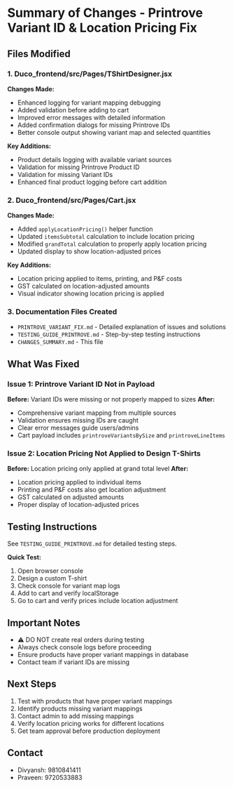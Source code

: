 # Summary of Changes - Printrove Variant ID & Location Pricing Fix

## Files Modified

### 1. Duco_frontend/src/Pages/TShirtDesigner.jsx
**Changes Made:**
- Enhanced logging for variant mapping debugging
- Added validation before adding to cart
- Improved error messages with detailed information
- Added confirmation dialogs for missing Printrove IDs
- Better console output showing variant map and selected quantities

**Key Additions:**
- Product details logging with available variant sources
- Validation for missing Printrove Product ID
- Validation for missing Variant IDs
- Enhanced final product logging before cart addition

### 2. Duco_frontend/src/Pages/Cart.jsx
**Changes Made:**
- Added `applyLocationPricing()` helper function
- Updated `itemsSubtotal` calculation to include location pricing
- Modified `grandTotal` calculation to properly apply location pricing
- Updated display to show location-adjusted prices

**Key Additions:**
- Location pricing applied to items, printing, and P&F costs
- GST calculated on location-adjusted amounts
- Visual indicator showing location pricing is applied

### 3. Documentation Files Created
- `PRINTROVE_VARIANT_FIX.md` - Detailed explanation of issues and solutions
- `TESTING_GUIDE_PRINTROVE.md` - Step-by-step testing instructions
- `CHANGES_SUMMARY.md` - This file

## What Was Fixed

### Issue 1: Printrove Variant ID Not in Payload
**Before:** Variant IDs were missing or not properly mapped to sizes
**After:** 
- Comprehensive variant mapping from multiple sources
- Validation ensures missing IDs are caught
- Clear error messages guide users/admins
- Cart payload includes `printroveVariantsBySize` and `printroveLineItems`

### Issue 2: Location Pricing Not Applied to Design T-Shirts
**Before:** Location pricing only applied at grand total level
**After:**
- Location pricing applied to individual items
- Printing and P&F costs also get location adjustment
- GST calculated on adjusted amounts
- Proper display of location-adjusted prices

## Testing Instructions

See `TESTING_GUIDE_PRINTROVE.md` for detailed testing steps.

**Quick Test:**
1. Open browser console
2. Design a custom T-shirt
3. Check console for variant map logs
4. Add to cart and verify localStorage
5. Go to cart and verify prices include location adjustment

## Important Notes

- ⚠️ DO NOT create real orders during testing
- Always check console logs before proceeding
- Ensure products have proper variant mappings in database
- Contact team if variant IDs are missing

## Next Steps

1. Test with products that have proper variant mappings
2. Identify products missing variant mappings
3. Contact admin to add missing mappings
4. Verify location pricing works for different locations
5. Get team approval before production deployment

## Contact

- Divyansh: 9810841411
- Praveen: 9720533883
